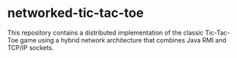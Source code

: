 # networked-tic-tac-toe
This repository contains a distributed implementation of the classic Tic-Tac-Toe game using a hybrid network architecture that combines Java RMI and TCP/IP sockets.
